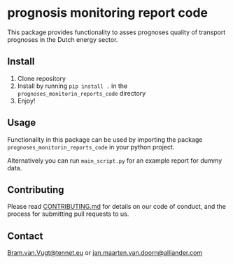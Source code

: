 # prognosis monitoring report code

This package provides functionality to asses prognoses quality of transport prognoses in the Dutch energy sector.

## Install

1. Clone repository
2. Install by running `pip install .` in the `prognoses_monitorin_reports_code` directory
3. Enjoy!

## Usage

Functionality in this package can be used by importing the package `prognoses_monitorin_reports_code` in your python project.

Alternatively you can run `main_script.py` for an example report for dummy data.

## Contributing

Please read [CONTRIBUTING.md](CONTRIBUTING.md) for details on our code of conduct, and the process for submitting pull requests to us.

## Contact

Bram.van.Vugt@tennet.eu or jan.maarten.van.doorn@alliander.com
